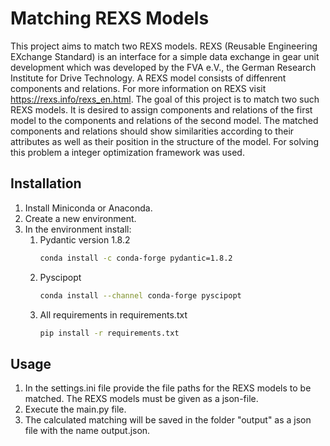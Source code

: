 # Matching REXS Models

This project aims to match two REXS models. 
REXS (Reusable Engineering EXchange Standard) is an interface for a simple data exchange in gear unit development which was developed by the FVA e.V., the German Research Institute for Drive Technology. 
A REXS model consists of diffenrent components and relations. 
For more information on REXS visit https://rexs.info/rexs_en.html. 
The goal of this project is to match two such REXS models. It is desired to assign components and relations of the first model to the components and relations of the second model. The matched components and relations should show similarities according to their attributes as well as their position in the structure of the model. 
For solving this problem a integer optimization framework was used. 

## Installation
1. Install Miniconda or Anaconda. 
2. Create a new environment.
3. In the environment install:
    1. Pydantic version 1.8.2  
        ```bash
        conda install -c conda-forge pydantic=1.8.2
        ```
    2. Pyscipopt
        ```bash
        conda install --channel conda-forge pyscipopt
        ```
    3. All requirements in requirements.txt
        ```bash
        pip install -r requirements.txt
        ```


## Usage
1. In the settings.ini file provide the file paths for the REXS models to be matched. The REXS models must be given as a json-file.
2. Execute the main.py file.
3. The calculated matching will be saved in the folder "output" as a json file with the name output.json.
